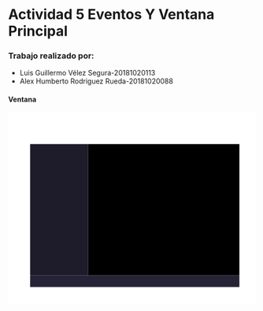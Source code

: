 # Actividad 5 Eventos Y Ventana Principal

### Trabajo realizado por:
* Luis Guillermo Vélez Segura-20181020113
* Alex Humberto Rodriguez Rueda-20181020088

#### Ventana
![Actividad5](Imagenes/Actividad5.png)
